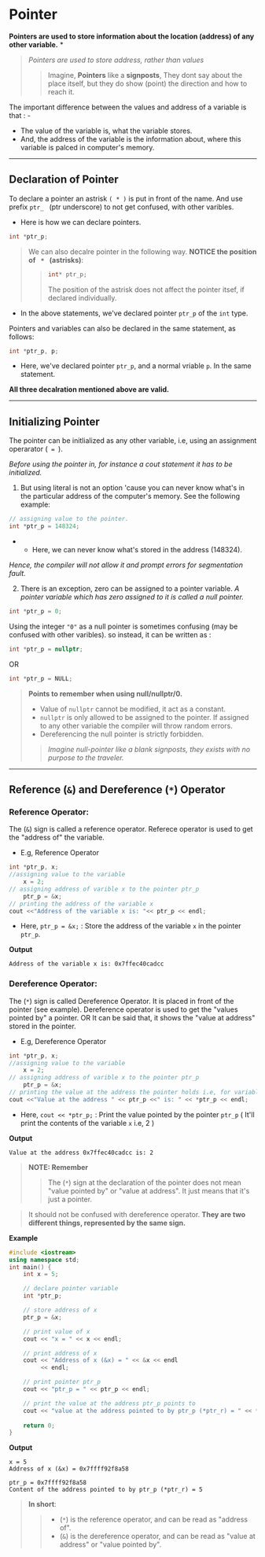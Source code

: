 # Pointer

**Pointers are used to store information about the location (address) of any other variable.** *

> *Pointers are used to store address, rather than values*
> >Imagine, **Pointers** like a **signposts**, They dont say about the place itself, but they do show (point) the direction and how to reach it.

The important difference between the values and address of a variable is that : -

* The value of the variable is, what the variable stores.
* And, the address of the variable is the information about, where this variable is palced in computer's memory.


****


## Declaration of Pointer

To declare a pointer an astrisk <code>( * )</code> is put in front of the name. And use prefix <code>ptr_ </code> (ptr underscore) to not get confused, with other varibles.

- Here is how we can declare pointers.

```cpp
int *ptr_p;
```

> We can also decalre pointer in the following way. **NOTICE the position of <code>  *  </code> (astrisks)**:
>>
>> ```cpp
>>int* ptr_p; 
>>```
>> The position of the astrisk does not affect the pointer itsef, if declared individually.

- In the above statements, we've declared pointer <code>ptr_p</code> of the <code>int</code> type.

Pointers and variables can also be declared in the same statement, as follows:

```cpp
int *ptr_p, p;
```
- Here, we've declared pointer <code>ptr_p</code>, and a normal vriable <code>p</code>. In the same statement.

**All three decalration mentioned above are valid.**


****


## Initializing Pointer

The pointer can be initlialized as any other variable, i.e, using an assignment operarator (<code> = </code>).

*Before using the pointer in, for instance a cout statement it has to be initialized.*

1. But using literal is not an option 'cause you can never know what's in the particular address of the computer's memory. See the following example:

```cpp
// assigning value to the pointer.
int *ptr_p = 148324;
```
* * Here, we can never know what's stored in the address (148324).

 *Hence, the compiler will not allow it and prompt errors for segmentation fault.*

2. There is an exception, zero can be assigned to a pointer variable. *A pointer variable which has zero assigned to it is called a null pointer.*

```cpp
int *ptr_p = 0;
```
Using the integer <code>"0"</code> as a null pointer is sometimes confusing (may be confused with other varibles). so instead, it can be written as :

```cpp
int *ptr_p = nullptr;
```
OR

```cpp
int *ptr_p = NULL;
```

> **Points to remember when using null/nullptr/0.**
> * Value of <code>nullptr</code> cannot be modified, it act as a constant.
> * <code>nullptr</code> is only allowed to be assigned to the pointer. If assigned to any other variable the compiler will throw random errors.
> * Dereferencing the null pointer is strictly forbidden.
>> *Imagine null-pointer like a blank signposts, they exists with no purpose to the traveler.*


****


## Reference (<code>&</code>) and Dereference (<code>*</code>) Operator

### Reference Operator: 

The (<code>&</code>) sign is called a reference operator. Referece operator is used to get the "address of" the variable.

* E.g, Reference Operator

```cpp
int *ptr_p, x;
//assigning value to the variable
    x = 2;
// assigning address of varible x to the pointer ptr_p
    ptr_p = &x;
// printing the address of the variable x
cout <<"Address of the variable x is: "<< ptr_p << endl;
```
- Here, <code>ptr_p = &x;</code> : Store the address of the variable <code>x</code> in the pointer <code>ptr_p</code>.

**Output**

```
Address of the variable x is: 0x7ffec40cadcc
```

### Dereference Operator: 

The (<code>*</code>) sign is called Dereference Operator. It is placed in front of the pointer (see example). Dereference operator is used to get the "values pointed by" a pointer. OR It can be said that, it shows the "value at address" stored in the pointer.

* E.g, Dereference Operator

```cpp
int *ptr_p, x;
//assigning value to the variable
    x = 2;
// assigning address of varible x to the pointer ptr_p
    ptr_p = &x;
// printing the value at the address the pointer holds i.e, for variable x
cout <<"Value at the address " << ptr_p <<" is: " << *ptr_p << endl;
```
- Here, <code>cout << *ptr_p;</code> : Print the value pointed by the pointer <code>ptr_p</code> ( It'll print the contents of the variable <code>x</code> i.e, 2 )

**Output**

```
Value at the address 0x7ffec40cadcc is: 2
```

> **NOTE: Remember**
>> The (<code>*</code>) sign at the declaration of the pointer does not mean "value pointed by" or "value at address". It just means that it's just a pointer.

> It should not be confused with dereference operator. **They are two different things, represented by the same sign.**

**Example**

```cpp
#include <iostream>
using namespace std;
int main() {
    int x = 5;

    // declare pointer variable
    int *ptr_p;

    // store address of x
    ptr_p = &x;

    // print value of x
    cout << "x = " << x << endl;

    // print address of x
    cout << "Address of x (&x) = " << &x << endl
         << endl;

    // print pointer ptr_p
    cout << "ptr_p = " << ptr_p << endl;

    // print the value at the address ptr_p points to
    cout << "value at the address pointed to by ptr_p (*ptr_r) = " << *ptr_p << endl;
    
    return 0;
}
```

**Output**

```
x = 5
Address of x (&x) = 0x7ffff92f8a58

ptr_p = 0x7ffff92f8a58
Content of the address pointed to by ptr_p (*ptr_r) = 5
```

> **In short**: 
>>* (<code>*</code>) is the reference operator, and can be read as "address of".
>>* (<code>&</code>) is the dereference operator, and can be read as "value at address" or "value pointed by".
